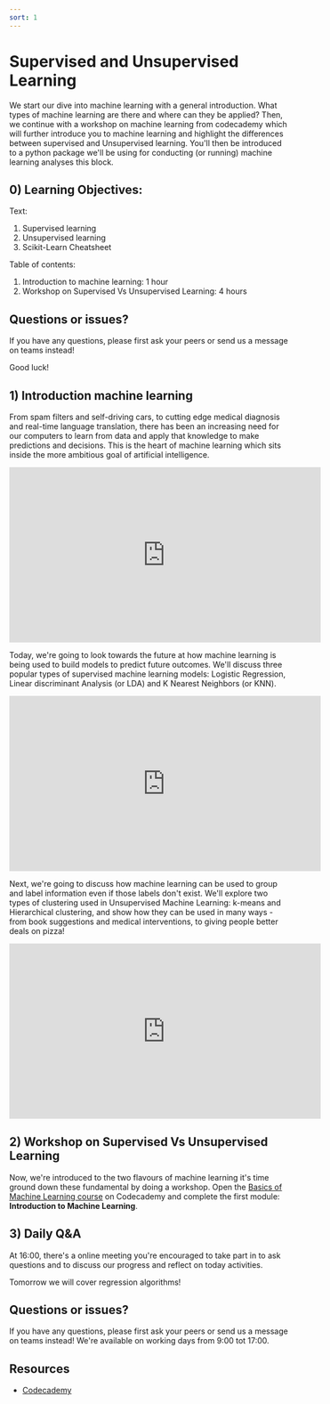 ```yaml
---
sort: 1
---
```


# Supervised and Unsupervised Learning

We start our dive into machine learning with a general introduction. What types of machine learning are there and where can they be applied? Then, we continue with a workshop on machine learning from codecademy which will further introduce you to machine learning and highlight the differences between supervised and Unsupervised learning. You'll then be introduced to a python package we'll be using for conducting (or running) machine learning analyses this block.

## 0) Learning Objectives:
Text:
1. Supervised learning
2. Unsupervised learning
3. Scikit-Learn Cheatsheet

Table of contents:
1. Introduction to machine learning: 1 hour
2. Workshop on Supervised Vs Unsupervised Learning: 4 hours



## Questions or issues?
If you have any questions, please first ask your peers or send us a message on teams instead!


Good luck!


## 1) Introduction machine learning
From spam filters and self-driving cars, to cutting edge medical diagnosis and real-time language translation, there has been an increasing need for our computers to learn from data and apply that knowledge to make predictions and decisions. This is the heart of machine learning which sits inside the more ambitious goal of artificial intelligence.
<iframe width="560" height="315" src="https://www.youtube.com/embed/z-EtmaFJieY" title="YouTube video player" frameborder="0" allow="accelerometer; autoplay; clipboard-write; encrypted-media; gyroscope; picture-in-picture" allowfullscreen></iframe>

Today, we're going to look towards the future at how machine learning is being used to build models to predict future outcomes. We'll discuss three popular types of supervised machine learning models: Logistic Regression, Linear discriminant Analysis (or LDA) and K Nearest Neighbors (or KNN).
<iframe width="560" height="315" src="https://www.youtube.com/embed/jmLid2x9eKg" title="YouTube video player" frameborder="0" allow="accelerometer; autoplay; clipboard-write; encrypted-media; gyroscope; picture-in-picture" allowfullscreen></iframe>

Next, we're going to discuss how machine learning can be used to group and label information even if those labels don't exist. We'll explore two types of clustering used in Unsupervised Machine Learning: k-means and Hierarchical clustering, and show how they can be used in many ways - from book suggestions and medical interventions, to giving people better deals on pizza!
<iframe width="560" height="315" src="https://www.youtube.com/embed/IUn8k5zSI6g" title="YouTube video player" frameborder="0" allow="accelerometer; autoplay; clipboard-write; encrypted-media; gyroscope; picture-in-picture" allowfullscreen></iframe>

## 2) Workshop on Supervised Vs Unsupervised Learning
Now, we're introduced to the two flavours of machine learning it's time ground down these fundamental by doing a workshop. Open the [Basics of Machine Learning course](https://www.codecademy.com/learn/machine-learning) on Codecademy and complete the first module: **Introduction to Machine Learning**.

## 3)  Daily Q&A
At 16:00, there's a online meeting you're encouraged to take part in to ask questions and to discuss our progress and reflect on today activities.

Tomorrow we will cover regression algorithms!

## Questions or issues?
If you have any questions, please first ask your peers or send us a message on teams instead! We're available on working days from 9:00 tot 17:00.

## Resources
- [Codecademy](https://www.codecademy.com/learn/machine-learning)

